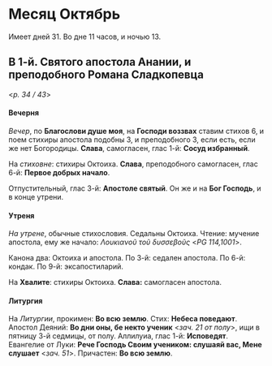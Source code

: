 # Месяц Октябрь

Имеет дней 31. Во дне 11 часов, и ночью 13.

## В 1-й. Святого апостола Анании, и преподобного Романа Сладкопевца

<*p. 34 / 43*>

#### Вечерня

*Вечер*, по **Благослови душе моя**, на **Господи воззвах** ставим стихов 6, и поем стихиры апостола подобны 3, 
и преподобного 3, если есть, если же нет Богородицы. **Слава**, самогласен, глас 1-й: **Сосуд избранный**.

На *стиховне*: стихиры Октоиха. **Слава**, преподобного самогласен, глас 6-й: **Первое добрых начало**.

Отпустительный, глас 3-й: **Апостоле святый**. 
Он же и на **Бог Господь**, и в конце утрени. 

#### Утреня

*На утрене*, обычные стихословия. Седальны Октоиха. Чтение: мучение апостола, ему же начало: 
*Λουκιανοῦ τοῦ δυσσεβοῦς* <*PG 114,1001*>. 

Канона два: Октоиха и апостола. 
По 3-й: седален апостола. 
По 6-й: кондак. 
По 9-й: эксапостиларий.  

На **Хвалите**: стихиры Октоиха. **Слава:** самогласен апостола.  

#### Литургия 

На *Литургии*, прокимен: **Во всю землю**. Стих: **Небеса поведают**. 
Апостол Деяний: **Во дни оны, бе некто ученик** <*зач. 21 от полу*>, ищи в пятницу 3-й седмицы, от полу. 
Аллилуиа, глас 1-й: **Исповедят**. 
Евангелие от Луки: **Рече Господь Своим учеником: слушаяй вас, Мене слушает** <*зач. 51*>. 
Причастен: **Во всю землю**. 
